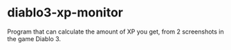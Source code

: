 diablo3-xp-monitor
==================

Program that can calculate the amount of XP you get, from 2 screenshots in the game Diablo 3.
